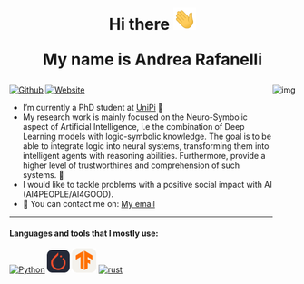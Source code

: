 <h1 align="center"> Hi there <img src="https://raw.githubusercontent.com/ABSphreak/ABSphreak/master/gifs/Hi.gif" width="40px" />

My name is Andrea Rafanelli</h1>
<img align="right" src="https://img.freepik.com/free-vector/cute-astronaut-working-laptop-space-cartoon-vector-icon-illustration-science-technology-icon_138676-6019.jpg" alt="img" height = '450'> 

[<img src='https://user-images.githubusercontent.com/96917595/153748797-e8226337-756e-4878-bc6b-1540de28017f.svg' alt='Github' height='40'>](https://github.com/AndrewNov)  [<img src='https://user-images.githubusercontent.com/96917595/153748557-130749e2-9474-4099-a44b-0ef81985c011.svg' alt='Website' height='40'>](https://andrearafanelli.github.io)  

- I’m currently a PhD student at <a href="https://phd-ai-society.di.unipi.it/students/andrea-rafanelli/">UniPi</a> 🔭
- My research work is mainly focused on the Neuro-Symbolic aspect of Artificial Intelligence, i.e the combination of Deep Learning models with logic-symbolic knowledge. The goal is to be able to integrate logic into neural systems, transforming them into intelligent agents with reasoning abilities. Furthermore, provide a higher level of trustworthines and comprehension of such systems. 🧠
- I would like to tackle problems with a positive social impact with AI (AI4PEOPLE/AI4GOOD). 
- 💬 You can contact me on: <a href="https://outlook.office365.com/mail/u/0/?to=andrea.rafanelli%40phd.unipi.it&subject=Hey"> My email</a>


- - - - - - - - - - - - - - - - - - - - - - - - - - - - - - - - - - - - - - - - - - - - - - - - - - - - - - - - - - - - - - 
<h4><b>Languages and tools that I mostly use:</b></h4>

[<img src='https://user-images.githubusercontent.com/96917595/152839303-3945d867-5edd-4ac7-ad00-512b40cacc6b.svg' alt='Python' height='45'>](https://en.wikipedia.org/wiki/Python_(programming_language))
[<img src='https://github.com/tandpfun/skill-icons/blob/main/icons/PyTorch-Dark.svg' alt='Torcj' height='40' >](https://en.wikipedia.org/wiki/PyTorch)
[<img src='https://github.com/tandpfun/skill-icons/blob/main/icons/TensorFlow-Light.svg' alt='bash' height='43' >](https://en.wikipedia.org/wiki/TensorFlow)
[<img src='https://www.rstudio.com/wp-content/uploads/2018/10/RStudio-Logo-flat.svg' alt='rust' height='45' >](https://en.wikipedia.org/wiki/RStudio)



